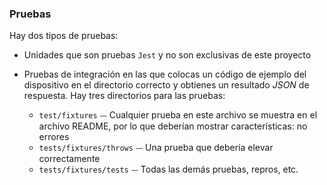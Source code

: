 ### Pruebas

Hay dos tipos de pruebas:

- Unidades que son pruebas `Jest` y no son exclusivas de este proyecto

- Pruebas de integración en las que colocas un código de ejemplo del dispositivo en el directorio correcto y obtienes un resultado *JSON* de respuesta. Hay tres directorios para las pruebas:
  - `test/fixtures` ⏤ Cualquier prueba en este archivo se muestra en el archivo README, por lo que deberían mostrar características: no errores
  - `tests/fixtures/throws` ⏤ Una prueba que debería elevar correctamente
  - `tests/fixtures/tests` ⏤ Todas las demás pruebas, repros, etc.
